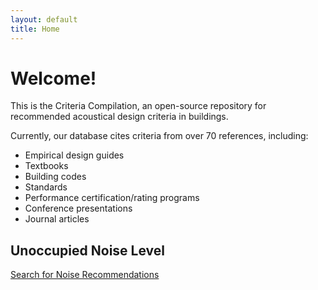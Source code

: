 ```yaml
---
layout: default
title: Home
---
```

# Welcome!
This is the Criteria Compilation, an open-source repository for recommended acoustical design criteria in buildings.

Currently, our database cites criteria from over 70 references, including:
* Empirical design guides
* Textbooks
* Building codes
* Standards
* Performance certification/rating programs
* Conference presentations
* Journal articles

## Unoccupied Noise Level
[Search for Noise Recommendations](search.html)

